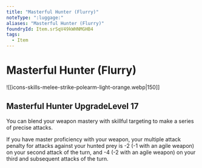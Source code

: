 ```yaml
---
title: "Masterful Hunter (Flurry)"
noteType: ":luggage:"
aliases: "Masterful Hunter (Flurry)"
foundryId: Item.srSqV49kWHNMGHB4
tags:
  - Item
---
```


# Masterful Hunter (Flurry)
![[icons-skills-melee-strike-polearm-light-orange.webp|150]]

## Masterful Hunter UpgradeLevel 17

You can blend your weapon mastery with skillful targeting to make a series of precise attacks.

If you have master proficiency with your weapon, your multiple attack penalty for attacks against your hunted prey is -2 (-1 with an agile weapon) on your second attack of the turn, and -4 (-2 with an agile weapon) on your third and subsequent attacks of the turn.
